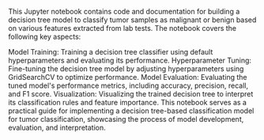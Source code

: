 This Jupyter notebook contains code and documentation for building a decision tree model to classify tumor samples as malignant or benign based on various features extracted from lab tests. The notebook covers the following key aspects:

Model Training: Training a decision tree classifier using default hyperparameters and evaluating its performance.
Hyperparameter Tuning: Fine-tuning the decision tree model by adjusting hyperparameters using GridSearchCV to optimize performance.
Model Evaluation: Evaluating the tuned model's performance metrics, including accuracy, precision, recall, and F1 score.
Visualization: Visualizing the trained decision tree to interpret its classification rules and feature importance.
This notebook serves as a practical guide for implementing a decision tree-based classification model for tumor classification, showcasing the process of model development, evaluation, and interpretation.
